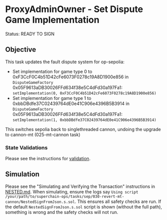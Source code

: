 # ProxyAdminOwner - Set Dispute Game Implementation

Status: READY TO SIGN

## Objective

This task updates the fault dispute system for op-sepolia: 

* Set implementation for game type 0 to 0xF3CcF0C4b51D42cFe6073F0278c19A8D1900e856 in `DisputeGameFactory` 0x05F9613aDB30026FFd634f38e5C4dFd30a197Fa1: `setImplementation(0, 0xF3CcF0C4b51D42cFe6073F0278c19A8D1900e856)`
* Set implementation for game type 1 to 0xbbDBdfe37C02439764dE0e41C906e4396B5B3914 in `DisputeGameFactory` 0x05F9613aDB30026FFd634f38e5C4dFd30a197Fa1: `setImplementation(1, 0xbbDBdfe37C02439764dE0e41C906e4396B5B3914)`

This switches sepolia back to singlethreaded cannon, undoing the upgrade to cannon-mt (025-mt-cannon task)

### State Validations

Please see the instructions for [validation](./VALIDATION.md).

## Simulation

Please see the "Simulating and Verifying the Transaction" instructions in [NESTED.md](../../../NESTED.md).
When simulating, ensure the logs say `Using script /your/path/to/superchain-ops/tasks/sep/030-revert-mt-cannon/NestedSignFromJson.s.sol`.
This ensures all safety checks are run. If the default `NestedSignFromJson.s.sol` script is shown (without the full path), something is wrong and the safety checks will not run.

